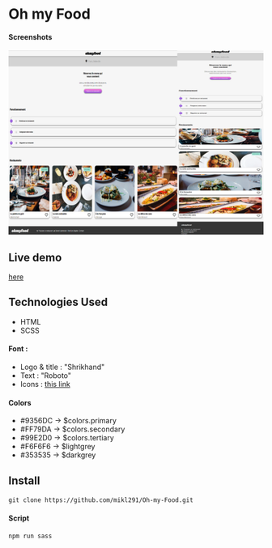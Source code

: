 # Oh my Food


#### Screenshots
![Alt text](img/readme.png)

## Live demo 
 [here](https://mikl291.github.io/Oh-my-Food/)

## Technologies Used
   - HTML 
   - SCSS
#### Font :
- Logo & title : "Shrikhand"
- Text : "Roboto"
- Icons : [this link](https://fontawesome.com/kits/)
#### Colors
-  #9356DC → $colors.primary
-  #FF79DA → $colors.secondary
-  #99E2D0 → $colors.tertiary
-  #F6F6F6 → $lightgrey
-  #353535 → $darkgrey

## Install

    git clone https://github.com/mikl291/Oh-my-Food.git
    
#### Script
    npm run sass
